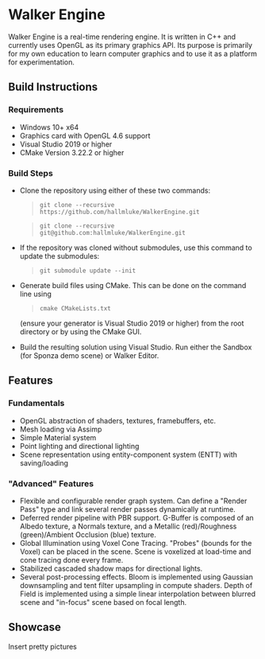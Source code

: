 # Walker Engine 

Walker Engine is a real-time rendering engine. It is written in C++ and currently uses OpenGL as its primary graphics API. Its purpose is primarily for my own education to learn computer graphics and to use it as a platform for experimentation. 

## Build Instructions

### Requirements
* Windows 10+ x64
* Graphics card with OpenGL 4.6 support
* Visual Studio 2019 or higher
* CMake Version 3.22.2 or higher

### Build Steps
* Clone the repository using either of these two commands:
    >`git clone --recursive https://github.com/hallmluke/WalkerEngine.git` 


    >`git clone --recursive git@github.com:hallmluke/WalkerEngine.git` 

* If the repository was cloned without submodules, use this command to update the submodules:

    > `git submodule update --init`

* Generate build files using CMake. This can be done on the command line using 

    > `cmake CMakeLists.txt` 
    
    (ensure your generator is Visual Studio 2019 or higher) from the root directory or by using the CMake GUI. 
* Build the resulting solution using Visual Studio. Run either the Sandbox (for Sponza demo scene) or Walker Editor.

## Features

### Fundamentals
* OpenGL abstraction of shaders, textures, framebuffers, etc.
* Mesh loading via Assimp
* Simple Material system
* Point lighting and directional lighting
* Scene representation using entity-component system (ENTT) with saving/loading

### "Advanced" Features
* Flexible and configurable render graph system. Can define a "Render Pass" type and link several render passes dynamically at runtime.
* Deferred render pipeline with PBR support. G-Buffer is composed of an Albedo texture, a Normals texture, and a Metallic (red)/Roughness (green)/Ambient Occlusion (blue) texture.
* Global Illumination using Voxel Cone Tracing. "Probes" (bounds for the Voxel) can be placed in the scene. Scene is voxelized at load-time and cone tracing done every frame.
* Stabilized cascaded shadow maps for directional lights.
* Several post-processing effects. Bloom is implemented using Gaussian downsampling and tent filter upsampling in compute shaders. Depth of Field is implemented using a simple linear interpolation between blurred scene and "in-focus" scene based on focal length.

## Showcase

Insert pretty pictures